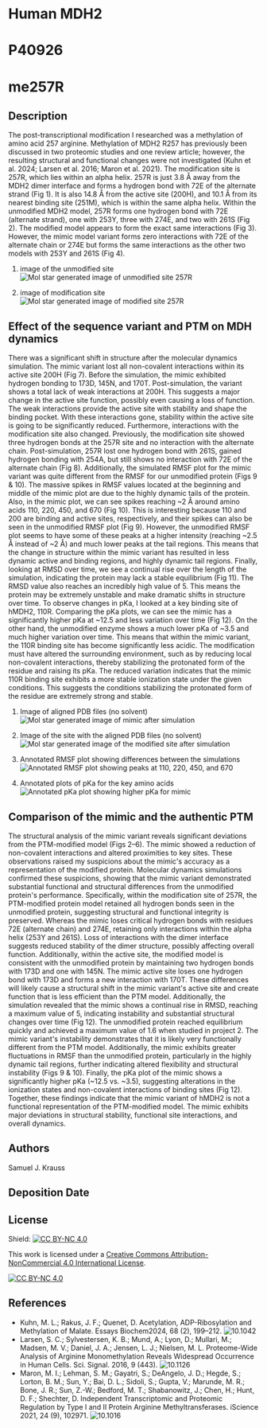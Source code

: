 # Human MDH2
# P40926
# me257R


## Description

The post-transcriptional modification I researched was a methylation of amino acid 257 arginine. Methylation of MDH2 R257 has previously been discussed in two proteomic studies and one review article; however, the resulting structural and functional changes were not investigated (Kuhn et al. 2024; Larsen et al. 2016; Maron et al. 2021). The modification site is 257R, which lies within an alpha helix. 257R is just 3.8 Å away from the MDH2 dimer interface and forms a hydrogen bond with 72E of the alternate strand (Fig 1). It is also 14.8 Å from the active site (200H), and 10.1 Å from its nearest binding site (251M), which is within the same alpha helix. Within the unmodified MDH2 model, 257R forms one hydrogen bond with 72E (alternate strand), one with 253Y, three with 274E, and two with 261S (Fig 2). The modified model appears to form the exact same interactions (Fig 3). However, the mimic model variant forms zero interactions with 72E of the alternate chain or 274E but forms the same interactions as the other two models with 253Y and 261S (Fig 4).

1. image of the unmodified site
![Mol star generated image of unmodified site 257R](images/mod_site_unmodified.png)

2. image of modification site
![Mol star generated image of modified site 257R](images/mod_site_modified.png)


## Effect of the sequence variant and PTM on MDH dynamics

There was a significant shift in structure after the molecular dynamics simulation. The mimic variant lost all non-covalent interactions within its active site 200H (Fig 7). Before the simulation, the mimic exhibited hydrogen bonding to 173D, 145N, and 170T. Post-simulation, the variant shows a total lack of weak interactions at 200H. This suggests a major change in the active site function, possibly even causing a loss of function. The weak interactions provide the active site with stability and shape the binding pocket. With these interactions gone, stability within the active site is going to be significantly reduced. Furthermore, interactions with the modification site also changed. Previously, the modification site showed three hydrogen bonds at the 257R site and no interaction with the alternate chain. Post-simulation, 257R lost one hydrogen bond with 261S, gained hydrogen bonding with 254A, but still shows no interaction with 72E of the alternate chain (Fig 8).
Additionally, the simulated RMSF plot for the mimic variant was quite different from the RMSF for our unmodified protein (Figs 9 & 10). The massive spikes in RMSF values located at the beginning and middle of the mimic plot are due to the highly dynamic tails of the protein. Also, in the mimic plot, we can see spikes reaching ~2 Å around amino acids 110, 220, 450, and 670 (Fig 10). This is interesting because 110 and 200 are binding and active sites, respectively, and their spikes can also be seen in the unmodified RMSF plot (Fig 9). However, the unmodified RMSF plot seems to have some of these peaks at a higher intensity (reaching ~2.5 Å instead of ~2 Å) and much lower peaks at the tail regions. This means that the change in structure within the mimic variant has resulted in less dynamic active and binding regions, and highly dynamic tail regions. Finally, looking at RMSD over time, we see a continual rise over the length of the simulation, indicating the protein may lack a stable equilibrium (Fig 11). The RMSD value also reaches an incredibly high value of 5. This means the protein may be extremely unstable and make dramatic shifts in structure over time.
To observe changes in pKa, I looked at a key binding site of hMDH2, 110R. Comparing the pKa plots, we can see the mimic has a significantly higher pKa at ~12.5 and less variation over time (Fig 12). On the other hand, the unmodified enzyme shows a much lower pKa of ~3.5 and much higher variation over time. This means that within the mimic variant, the 110R binding site has become significantly less acidic. The modification must have altered the surrounding environment, such as by reducing local non-covalent interactions, thereby stabilizing the protonated form of the residue and raising its pKa. The reduced variation indicates that the mimic 110R binding site exhibits a more stable ionization state under the given conditions. This suggests the conditions stabilizing the protonated form of the residue are extremely strong and stable.



1. Image of aligned PDB files (no solvent)
![Mol star generated image of mimic after simulation](images/Post_Sim_mimic.png)

2. Image of the site with the aligned PDB files (no solvent)
![Mol star generated image of the modified site after simulation](images/Post_Sim_mod_site.png)

3. Annotated RMSF plot showing differences between the simulations
![Annotated RMSF plot showing peaks at 110, 220, 450, and 670](images/rmsf_plot_1.png)

4. Annotated plots of pKa for the key amino acids
![Annotated pKa plot showing higher pKa for mimic](images/pKa_Plot_Comparison_110.png)


## Comparison of the mimic and the authentic PTM

The structural analysis of the mimic variant reveals significant deviations from the PTM-modified model (Figs 2–6). The mimic showed a reduction of non-covalent interactions and altered proximities to key sites. These observations raised my suspicions about the mimic's accuracy as a representation of the modified protein. Molecular dynamics simulations confirmed these suspicions, showing that the mimic variant demonstrated substantial functional and structural differences from the unmodified protein's performance.
Specifically, within the modification site of 257R, the PTM-modified protein model retained all hydrogen bonds seen in the unmodified protein, suggesting structural and functional integrity is preserved. Whereas the mimic loses critical hydrogen bonds with residues 72E (alternate chain) and 274E, retaining only interactions within the alpha helix (253Y and 261S). Loss of interactions with the dimer interface suggests reduced stability of the dimer structure, possibly affecting overall function. Additionally, within the active site, the modified model is consistent with the unmodified protein by maintaining two hydrogen bonds with 173D and one with 145N. The mimic active site loses one hydrogen bond with 173D and forms a new interaction with 170T. These differences will likely cause a structural shift in the mimic variant's active site and create function that is less efficient than the PTM model.
Additionally, the simulation revealed that the mimic shows a continual rise in RMSD, reaching a maximum value of 5, indicating instability and substantial structural changes over time (Fig 12). The unmodified protein reached equilibrium quickly and achieved a maximum value of 1.6 when studied in project 2. The mimic variant's instability demonstrates that it is likely very functionally different from the PTM model. Additionally, the mimic exhibits greater fluctuations in RMSF than the unmodified protein, particularly in the highly dynamic tail regions, further indicating altered flexibility and structural instability (Figs 9 & 10). Finally, the pKa plot of the mimic shows a significantly higher pKa (~12.5 vs. ~3.5), suggesting alterations in the ionization states and non-covalent interactions of binding sites (Fig 12).
Together, these findings indicate that the mimic variant of hMDH2 is not a functional representation of the PTM-modified model. The mimic exhibits major deviations in structural stability, functional site interactions, and overall dynamics.


## Authors

Samuel J. Krauss

## Deposition Date

## License

Shield: [![CC BY-NC 4.0][cc-by-nc-shield]][cc-by-nc]

This work is licensed under a
[Creative Commons Attribution-NonCommercial 4.0 International License][cc-by-nc].

[![CC BY-NC 4.0][cc-by-nc-image]][cc-by-nc]

[cc-by-nc]: https://creativecommons.org/licenses/by-nc/4.0/
[cc-by-nc-image]: https://licensebuttons.net/l/by-nc/4.0/88x31.png
[cc-by-nc-shield]: https://img.shields.io/badge/License-CC%20BY--NC%204.0-lightgrey.svg


## References

* Kuhn, M. L.; Rakus, J. F.; Quenet, D. Acetylation, ADP-Ribosylation and Methylation of Malate. Essays Biochem2024, 68 (2), 199–212. ![10.1042](https://doi.org/10.1042/EBC20230080.)
* Larsen, S. C.; Sylvestersen, K. B.; Mund, A.; Lyon, D.; Mullari, M.; Madsen, M. V.; Daniel, J. A.; Jensen, L. J.; Nielsen, M. L. Proteome-Wide Analysis of Arginine Monomethylation Reveals Widespread Occurrence in Human Cells. Sci. Signal. 2016, 9 (443). ![10.1126](https://doi.org/10.1126/scisignal.aaf7329.)
* Maron, M. I.; Lehman, S. M.; Gayatri, S.; DeAngelo, J. D.; Hegde, S.; Lorton, B. M.; Sun, Y.; Bai, D. L.; Sidoli, S.; Gupta, V.; Marunde, M. R.; Bone, J. R.; Sun, Z.-W.; Bedford, M. T.; Shabanowitz, J.; Chen, H.; Hunt, D. F.; Shechter, D. Independent Transcriptomic and Proteomic Regulation by Type I and II Protein Arginine Methyltransferases. iScience 2021, 24 (9), 102971. ![10.1016](https://doi.org/10.1016/j.isci.2021.102971.)
